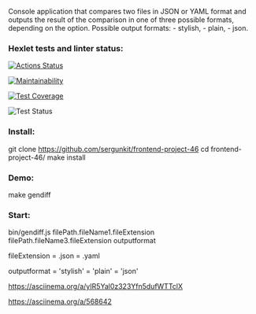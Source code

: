 Console application that compares two files in JSON or YAML format and outputs the result of the comparison in one of three possible formats, depending on the option. Possible output formats: - stylish, - plain, - json.

### Hexlet tests and linter status:

[![Actions Status](https://github.com/Sergunkit/frontend-project-46/workflows/hexlet-check/badge.svg)](https://github.com/Sergunkit/frontend-project-46/actions)

[![Maintainability](https://api.codeclimate.com/v1/badges/574a83b3791c342014bf/maintainability)](https://codeclimate.com/github/Sergunkit/frontend-project-46/maintainability)

[![Test Coverage](https://api.codeclimate.com/v1/badges/574a83b3791c342014bf/test_coverage)](https://codeclimate.com/github/Sergunkit/frontend-project-46/test_coverage)

![Test Status](https://github.com/Sergunkit/frontend-project-46/actions/workflows/first.yml/badge.svg?event=push)

### Install:
git clone https://github.com/sergunkit/frontend-project-46
cd frontend-project-46/
make install

### Demo:
make gendiff

### Start:

bin/gendiff.js filePath.fileName1.fileExtension filePath.fileName3.fileExtension outputformat

fileExtension = .json 
              = .yaml
            
outputformat = 'stylish'
             = 'plain'
             = 'json'

https://asciinema.org/a/yIR5Yal0z323Yfn5dufWTTclX

https://asciinema.org/a/568642